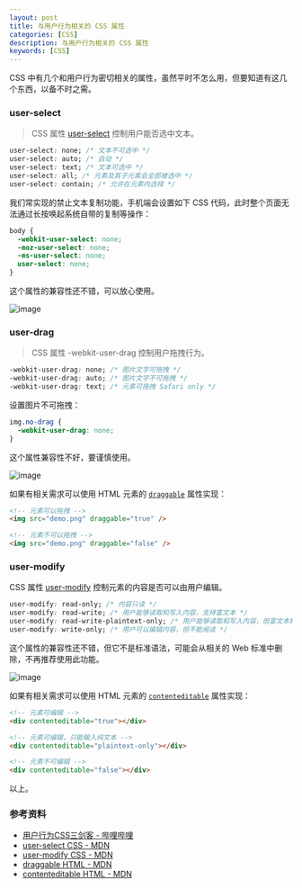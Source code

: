 ```yaml
---
layout: post
title: 与用户行为相关的 CSS 属性
categories: [CSS]
description: 与用户行为相关的 CSS 属性
keywords: [CSS]
---
```


CSS 中有几个和用户行为密切相关的属性，虽然平时不怎么用，但要知道有这几个东西，以备不时之需。

### user-select

> CSS 属性 [user-select](https://developer.mozilla.org/zh-CN/docs/Web/CSS/user-select) 控制用户能否选中文本。

```css
user-select: none; /* 文本不可选中 */
user-select: auto; /* 自动 */
user-select: text; /* 文本可选中 */
user-select: all; /* 元素及其子元素会全部被选中 */
user-select: contain; /* 允许在元素内选择 */
```

我们常实现的禁止文本复制功能，手机端会设置如下 CSS 代码，此时整个页面无法通过长按唤起系统自带的复制等操作：

```css
body {
  -webkit-user-select: none;
  -moz-user-select: none;
  -ms-user-select: none;
  user-select: none;
}
```

这个属性的兼容性还不错，可以放心使用。

![image](https://fehub.net/images/posts/user-behavior-css-1.png)

### user-drag

> CSS 属性 -webkit-user-drag 控制用户拖拽行为。

```css
-webkit-user-drag: none; /* 图片文字可拖拽 */
-webkit-user-drag: auto; /* 图片文字不可拖拽 */
-webkit-user-drag: text; /* 元素可拖拽 Safari only */
```

设置图片不可拖拽：

```css
img.no-drag {
  -webkit-user-drag: none;
}
```

这个属性兼容性不好，要谨慎使用。

![image](https://fehub.net/images/posts/user-behavior-css-2.png)

如果有相关需求可以使用 HTML 元素的 [`draggable`](https://developer.mozilla.org/en-US/docs/Web/HTML/Global_attributes/draggable) 属性实现：

```html
<!-- 元素可以拖拽 -->
<img src="demo.png" draggable="true" />

<!-- 元素不可以拖拽 -->
<img src="demo.png" draggable="false" />
```

### user-modify

CSS 属性 [user-modify](https://developer.mozilla.org/en-US/docs/Web/CSS/user-modify) 控制元素的内容是否可以由用户编辑。

```css
user-modify: read-only; /* 内容只读 */
user-modify: read-write; /* 用户能够读取和写入内容，支持富文本 */
user-modify: read-write-plaintext-only; /* 用户能够读取和写入内容，但富文本格式将丢失 */
user-modify: write-only; /* 用户可以编辑内容，但不能阅读 */
```

这个属性的兼容性还不错，但它不是标准语法，可能会从相关的 Web 标准中删除，不再推荐使用此功能。

![image](https://fehub.net/images/posts/user-behavior-css-3.png)

如果有相关需求可以使用 HTML 元素的 [`contenteditable`](https://developer.mozilla.org/en-US/docs/Web/HTML/Global_attributes/contenteditable) 属性实现：

```html
<!-- 元素可编辑 -->
<div contenteditable="true"></div>

<!-- 元素可编辑，只能输入纯文本 -->
<div contenteditable="plaintext-only"></div>

<!-- 元素不可编辑 -->
<div contenteditable="false"></div>
```

以上。

### 参考资料

- [用户行为CSS三剑客 - 哔哩哔哩](https://b23.tv/C17dK3j)
- [user-select CSS - MDN](https://developer.mozilla.org/zh-CN/docs/Web/CSS/user-select)
- [user-modify CSS - MDN](https://developer.mozilla.org/en-US/docs/Web/CSS/user-modify)
- [draggable HTML - MDN](https://developer.mozilla.org/en-US/docs/Web/HTML/Global_attributes/draggable)
- [contenteditable HTML - MDN](https://developer.mozilla.org/en-US/docs/Web/HTML/Global_attributes/contenteditable)
